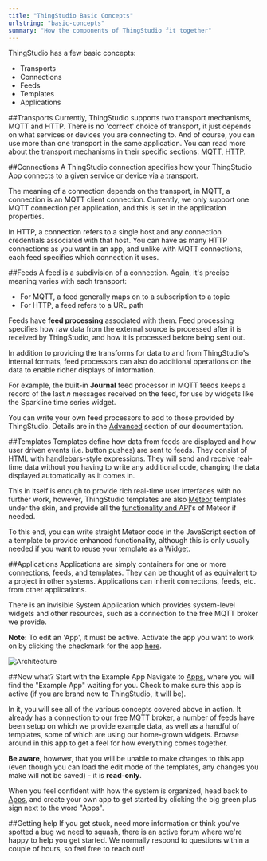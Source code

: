 ```yaml
---
title: "ThingStudio Basic Concepts"
urlstring: "basic-concepts"
summary: "How the components of ThingStudio fit together"
---
```


ThingStudio has a few basic concepts:

+ Transports
+ Connections
+ Feeds
+ Templates
+ Applications

##Transports
Currently, ThingStudio supports two transport mechanisms, MQTT and HTTP. There is no 'correct' choice of transport, it just depends on what services or devices you are connecting to. And of course, you can use more than one transport in the same application.
You can read more about the transport mechanisms in their specific sections: [MQTT](/docs/mqtt-connections-and-feeds), [HTTP](/docs/http-connections-and-feeds).

##Connections
A ThingStudio connection specifies how your ThingStudio  App connects to a given service or device via a transport.

The meaning of a connection depends on the transport, in MQTT, a connection is an MQTT client connection. Currently, we only support one MQTT connection per application, and this is set in the application properties.

In HTTP, a connection refers to a single host and any connection credentials associated with that host. You can have as many HTTP connections as you want in an app, and unlike with MQTT connections, each feed specifies which connection it uses.

##Feeds
A feed is a subdivision of a connection. Again, it's precise meaning varies with each transport:

* For MQTT, a feed generally maps on to a subscription to a topic
* For HTTP, a feed refers to a URL path

Feeds have __feed processing__ associated with them. Feed processing specifies how raw data from the external source is processed after it is received by ThingStudio, and how it is processed before being sent out.

In addition to providing the transforms for data to and from ThingStudio's internal formats, feed processors can also do additional operations on the data to enable richer displays of information.

For example, the built-in __Journal__ feed processor in MQTT feeds keeps a record of the last *n* messages received on the feed, for
use by widgets like the Sparkline time series widget.

You can write your own feed processors to add to those provided by ThingStudio. Details are in the [Advanced](/docs/feed_processing) section of our documentation.

##Templates
Templates define how data from feeds are displayed and how user driven events (i.e. button pushes) are sent to feeds. They consist of HTML with [handlebars](http://handlebarsjs.com/)-style expressions. They will send and receive real-time data without you having to write any additional code, changing the data displayed automatically as it comes in.

This in itself is enough to provide rich real-time user interfaces with no further work, however, ThingStudio templates are also [Meteor](http://meteor.com) templates under the skin, and provide all the [functionality and API](http://docs.meteor.com/#/basic/)'s of Meteor if needed.

To this end, you can write straight Meteor code in the JavaScript section of a template to provide enhanced functionality, although this is only usually needed if you want to reuse your template as a [Widget](/docs/widgets).

##Applications
Applications are simply containers for one or more connections, feeds, and templates. They can be thought of as equivalent to a project in other systems. Applications can inherit connections, feeds, etc. from other applications.

There is an invisible System Application which provides system-level widgets and other resources, such as a connection to the free MQTT broker we provide.

__Note:__ To edit an 'App', it must be active. Activate the app you want to work on by clicking the checkmark for the app [here](/apps).

![Architecture](/images/architecture.jpg "ThingStudio Arcitecture")

##Now what? Start with the Example App
Navigate to [Apps](/apps), where you will find the "Example App" waiting for you. Check to make sure this app is active (if you are brand new to ThingStudio, it will be).

In it, you will see all of the various concepts covered above in action. It already has a connection to our free MQTT broker, a number of feeds have been setup on which we provide example data, as well as a handful of templates, some of which are using our home-grown widgets. Browse around in this app to get a feel for how everything comes together.

__Be aware__, however, that you will be unable to make changes to this app (even though you can load the edit mode of the templates, any changes you make will not be saved) - it is __read-only__.

When you feel confident with how the system is organized, head back to [Apps](/apps), and create your own app to get started by clicking the big green plus sign next to the word "Apps".

##Getting help
If you get stuck, need more information or think you've spotted a bug we need to squash, there is an active [forum](http://forum.thingstud.io/) where we're happy to help you get started. We normally respond to questions within a couple of hours, so feel free to reach out!
